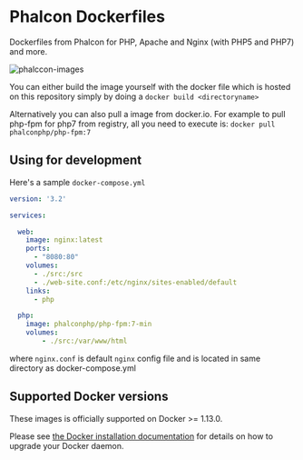 # Phalcon Dockerfiles

Dockerfiles from Phalcon for PHP, Apache and Nginx (with PHP5 and PHP7) and more.

![phalccon-images](https://raw.githubusercontent.com/phalcon/dockerfiles/master/docs/phalccon-images-1533103072.png)

You can either build the image yourself with the docker file which is hosted on this repository simply by doing a `docker build <directoryname>`

Alternatively you can also pull a image from docker.io. For example to pull php-fpm for php7 from registry, all you need to execute is: `docker pull phalconphp/php-fpm:7`

## Using for development

Here's a sample `docker-compose.yml`

```yaml
version: '3.2'

services:

  web:
    image: nginx:latest
    ports:
      - "8080:80"
    volumes:
      - ./src:/src
      - ./web-site.conf:/etc/nginx/sites-enabled/default
    links:
      - php

  php:
    image: phalconphp/php-fpm:7-min
    volumes:
        - ./src:/var/www/html

```
where `nginx.conf` is default `nginx` config file and is located in same directory as docker-compose.yml

## Supported Docker versions

These images is officially supported on Docker >= 1.13.0.

Please see [the Docker installation documentation](https://docs.docker.com/installation/) for details on how to upgrade your Docker daemon.
